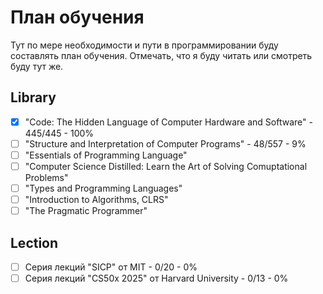 # План обучения

Тут по мере необходимости и пути в программировании буду составлять план обучения. Отмечать, что я буду читать или смотреть буду тут же.

## Library

- [x] "Code: The Hidden Language of Computer Hardware and Software" - 445/445 - 100%
- [ ] "Structure and Interpretation of Computer Programs" - 48/557 - 9%
- [ ] "Essentials of Programming Language"
- [ ] "Computer Science Distilled: Learn the Art of Solving Comuptational Problems"
- [ ] "Types and Programming Languages"
- [ ] "Introduction to Algorithms, CLRS"
- [ ] "The Pragmatic Programmer"

## Lection

- [ ] Серия лекций "SICP" от MIT - 0/20 - 0%
- [ ] Серия лекций "CS50x 2025" от Harvard University - 0/13 - 0%
